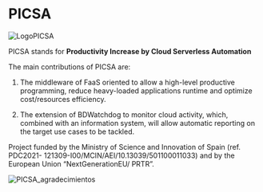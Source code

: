 # PICSA 
![LogoPICSA](https://github.com/UDC-GAC/picsa/assets/43822715/0d93685b-0606-494b-82b0-4111cab66a18)

PICSA stands for **Productivity Increase by Cloud Serverless Automation**

The main contributions of PICSA are: 

1. The middleware of FaaS
oriented to allow a high-level productive programming, reduce heavy-loaded applications
runtime and optimize cost/resources efficiency.

2. The extension of BDWatchdog to
monitor cloud activity, which, combined with an information system, will allow automatic
reporting on the target use cases to be tackled. 

Project funded by the Ministry of Science and Innovation of Spain (ref. PDC2021-
121309-I00/MCIN/AEI/10.13039/501100011033) and by the European Union “NextGenerationEU/
PRTR”.

![PICSA_agradecimientos](https://github.com/user-attachments/assets/bfa2508c-3016-4d21-8c78-d352b9fe90e8)
